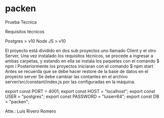 # packen
 Prueba Tecnica

Requisitos técnicos 

Postgres > v10
Node JS > v10

El proyecto está dividido en dos sub proyectos uno llamado Client y el otro Server, Una vez instalado los requisitos técnicos, se procede a ingresar a ambas carpetas, y estando en ella se instala los paquetes con el comando 
$ npm i
Posteriormente los proyectos iniciaran con el comando 
$ npm start
Antes se recuerda que se debe hacer restore de la base de datos en el proyecto server 
Se debe cambiar las contantes en el archivo server/src/constant/index.js por las configuradas en la máquina.

export const PORT = 4001;
export const HOST = "localhost";
export const USER = "postgres";
export const PASSWORD = "luiserr64";
export const DB = "packen";


Atte.: Luis Rivero Romero

